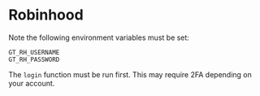 # Robinhood

Note the following environment variables must be set:

```
GT_RH_USERNAME
GT_RH_PASSWORD
````

The `login` function must be run first.  This may require 2FA depending on your account.
